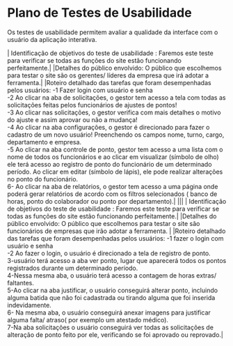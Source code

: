 # Plano de Testes de Usabilidade

Os testes de usabilidade permitem avaliar a qualidade da interface com o usuário da aplicação interativa.

| Identificação de objetivos do teste de usabilidade : Faremos este teste para verificar se todas as funções do site estão funcionando perfeitamente.|
|Detalhes do público envolvido: O público que escolhemos para testar o site são os gerentes/ líderes da empresa que irá adotar a ferramenta.|
|Roteiro detalhado das tarefas que foram desempenhadas pelos usuários: -1 Fazer login com usuário e senha <br> -2  Ao clicar na aba de solicitações, o gestor tem acesso a tela com todas as solicitações feitas pelos funcionários de ajustes de pontos! <br> -3  Ao clicar nas solicitações, o gestor verifica com mais detalhes o motivo do ajuste e assim aprovar ou não a mudança! <br> -4 Ao clicar na aba configurações, o gestor é direcionado para fazer o cadastro de um novo usuário! Preenchendo os campos nome, turno, cargo, departamento e empresa.<br> -5 Ao clicar na aba controle de ponto, gestor tem acesso a uma lista com o nome de todos os funcionários e ao clicar em visualizar (símbolo de olho) ele terá acesso ao registro de ponto do funcionário de um determinado período. Ao clicar em editar (símbolo de lápis), ele pode realizar alterações no ponto do funcionário. <br> 6- Ao clicar na aba de relatórios, o gestor tem acesso a uma página onde poderá gerar relatórios de acordo com os filtros selecionados ( banco de horas, ponto do colaborador ou ponto por departamento).|
|||
| Identificação de objetivos do teste de usabilidade : Faremos este teste para verificar se todas as funções do site estão funcionando perfeitamente.|
|Detalhes do público envolvido: O público que escolhemos para testar o site são funcionários de empresas que irão adotar a ferramenta. |
|Roteiro detalhado das tarefas que foram desempenhadas pelos usuários: -1  fazer o login com usuário e senha <br> -2 Ao fazer o login, o usuário é direcionado a tela de registro de ponto. <br> 3-usuário terá acesso a aba ver ponto, lugar que aparecerá todos os pontos registrados durante um determinado período. <br> 4-Nessa mesma aba, o usuário terá acesso a contagem de horas extras/ faltantes.<br> 5-Ao clicar na aba justificar, o usuário conseguirá alterar ponto, incluindo alguma batida que não foi cadastrada ou tirando alguma que foi inserida indevidamente. <br> 6- Na mesma aba, o usuário conseguirá anexar imagens para justificar alguma falta/ atraso( por exemplo um atestado médico). <br> 7-Na aba solicitações o usuário conseguirá ver todas as solicitações de alteração de ponto feito por ele, verificando se foi aprovado ou reprovado.|
